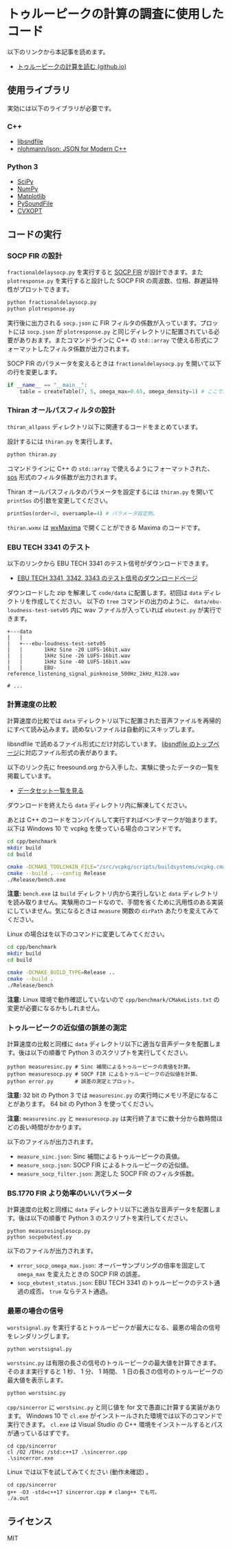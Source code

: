 # トゥルーピークの計算の調査に使用したコード
以下のリンクから本記事を読めます。

- [トゥルーピークの計算を読む (github.io)](../truepeak_computation.html)

## 使用ライブラリ
実効には以下のライブラリが必要です。

### C++
- [libsndfile](http://www.mega-nerd.com/libsndfile/)
- [nlohmann/json: JSON for Modern C++](https://github.com/nlohmann/json)

### Python 3
- [SciPy](https://www.scipy.org/)
- [NumPy](https://numpy.org/)
- [Matplotlib](https://matplotlib.org/)
- [PySoundFile](https://pysoundfile.readthedocs.io/en/latest/)
- [CVXOPT](http://cvxopt.org/)

## コードの実行
### SOCP FIR の設計
`fractionaldelaysocp.py` を実行すると [SOCP FIR](https://ryukau.github.io/filter_notes/fractional_delay_filter_socp/fractional_delay_filter_socp.html) が設計できます。また `plotresponse.py` を実行すると設計した SOCP FIR の周波数、位相、群遅延特性がプロットできます。

```bash
python fractionaldelaysocp.py
python plotresponse.py
```

実行後に出力される `socp.json` に FIR フィルタの係数が入っています。プロットには `socp.json` が `plotresponse.py` と同じディレクトリに配置されている必要がありおます。またコマンドラインに C++ の `std::array` で使える形式にフォーマットしたフィルタ係数が出力されます。

SOCP FIR のパラメータを変えるときは `fractionaldelaysocp.py` を開いて以下の行を変更します。

```python
if __name__ == "__main__":
    table = createTable(7, 5, omega_max=0.65, omega_density=1) # ここでパラメータを設定。
```

### Thiran オールパスフィルタの設計
`thiran_allpass` ディレクトリ以下に関連するコードをまとめています。

設計するには `thiran.py` を実行します。

```bash
python thiran.py
```

コマンドラインに C++ の `std::array` で使えるようにフォーマットされた、 [sos](https://docs.scipy.org/doc/scipy/reference/generated/scipy.signal.sosfilt.html) 形式のフィルタ係数が出力されます。

Thiran オールパスフィルタのパラメータを設定するには `thiran.py` を開いて `printSos` の引数を変更してください。

```python
printSos(order=8, oversample=4) # パラメータ設定例。
```

`thiran.wxmx` は [wxMaxima](https://wxmaxima-developers.github.io/wxmaxima/) で開くことができる Maxima のコードです。

### EBU TECH 3341 のテスト
以下のリンクから EBU TECH 3341 のテスト信号がダウンロードできます。

- [EBU TECH 3341, 3342, 3343 のテスト信号のダウンロードページ](https://tech.ebu.ch/publications/ebu_loudness_test_set)

ダウンロードした zip を解凍して `code/data` に配置します。初回は `data` ディレクトリを作成してください。 以下の `tree` コマンドの出力のように、 `data/ebu-loudness-test-setv05` 内に wav ファイルが入っていれば `ebutest.py` が実行できます。

```
+---data
|   |
|   +---ebu-loudness-test-setv05
|   |       1kHz Sine -20 LUFS-16bit.wav
|   |       1kHz Sine -26 LUFS-16bit.wav
|   |       1kHz Sine -40 LUFS-16bit.wav
|   |       EBU-reference_listening_signal_pinknoise_500Hz_2kHz_R128.wav

# ...
```

### 計算速度の比較
計算速度の比較では `data` ディレクトリ以下に配置された音声ファイルを再帰的にすべて読み込みます。読めないファイルは自動的にスキップします。

libsndfile で読めるファイル形式にだけ対応しています。 [libsndfile のトップページ](http://www.mega-nerd.com/libsndfile/)に対応ファイル形式の表があります。

以下のリンク先に freesound.org から入手した、実験に使ったデータの一覧を掲載しています。

- [データセット一覧を見る](data/dataset.md)

ダウンロードを終えたら `data` ディレクトリ内に解凍してください。

あとは C++ のコードをコンパイルして実行すればベンチマークが始まります。以下は Windows 10 で vcpkg を使っている場合のコマンドです。

```bash
cd cpp/benchmark
mkdir build
cd build

cmake -DCMAKE_TOOLCHAIN_FILE="/src/vcpkg/scripts/buildsystems/vcpkg.cmake" ..
cmake --build . --config Release
./Release/bench.exe
```

**注意:** `bench.exe` は `build` ディレクトリ内から実行しないと `data` ディレクトリを読み取りません。実験用のコードなので、手間を省くために汎用性のある実装にしていません。気になるときは `measure` 関数の `dirPath` あたりを変えてみてください。

Linux の場合はを以下のコマンドに変更してみてください。

```bash
cd cpp/benchmark
mkdir build
cd build

cmake -DCMAKE_BUILD_TYPE=Release ..
cmake --build .
./Release/bench
```

**注意:** Linux 環境で動作確認していないので `cpp/benchmark/CMakeLists.txt` の変更が必要になるかもしれません。

### トゥルーピークの近似値の誤差の測定
計算速度の比較と同様に `data` ディレクトリ以下に適当な音声データを配置します。後は以下の順番で Python 3 のスクリプトを実行してください。

```
python measuresinc.py # Sinc 補間によるトゥルーピークの真値を計算。
python measuresocp.py # SOCP FIR によるトゥルーピークの近似値を計算。
python error.py       # 誤差の測定とプロット。
```

**注意:** 32 bit の Python 3 では `measuresinc.py` の実行時にメモリ不足になることがあります。 64 bit の Python 3 を使ってください。

**注意:** `measuresinc.py` と `measuresocp.py` は実行終了までに数十分から数時間ほどの長い時間がかかります。

以下のファイルが出力されます。

- `measure_sinc.json`: Sinc 補間によるトゥルーピークの真値。
- `measure_socp.json`: SOCP FIR によるトゥルーピークの近似値。
- `measure_socp_filter.json`: 測定した SOCP FIR のフィルタ係数。

### BS.1770 FIR より効率のいいパラメータ
計算速度の比較と同様に `data` ディレクトリ以下に適当な音声データを配置します。後は以下の順番で Python 3 のスクリプトを実行してください。

```
python measuresinglesocp.py
python socpebutest.py
```

以下のファイルが出力されます。

- `error_socp_omega_max.json`: オーバーサンプリングの倍率を固定して `omega_max` を変えたときの SOCP FIR の誤差。
- `socp_ebutest_status.json`: EBU TECH 3341 のトゥルーピークのテスト通過の成否。 `true` ならテスト通過。

### 最悪の場合の信号
`worstsignal.py` を実行するとトゥルーピークが最大になる、最悪の場合の信号をレンダリングします。

```bash
python worstsignal.py
```

`worstsinc.py` は有限の長さの信号のトゥルーピークの最大値を計算できます。そのまま実行すると 1 秒、 1 分、 1 時間、 1 日の長さの信号のトゥルーピークの最大値を表示します。

```bash
python worstsinc.py
```

`cpp/sincerror` に `worstsinc.py` と同じ値を for 文で愚直に計算する実装があります。 Windows 10 で `cl.exe` がインストールされた環境では以下のコマンドで実行できます。 `cl.exe` は Visual Studio の C++ 環境をインストールするとパスが通っているはずです。

```
cd cpp/sincerror
cl /O2 /EHsc /std:c++17 .\sincerror.cpp
.\sincerror.exe
```

Linux では以下を試してみてください (動作未確認) 。

```
cd cpp/sincerror
g++ -O3 -std=c++17 sincerror.cpp # clang++ でも可。
./a.out
```

## ライセンス
MIT
